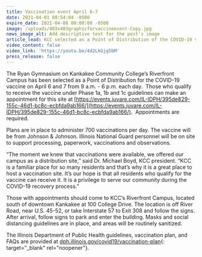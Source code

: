 ```yaml
---
title: Vaccination event April 6-7
date: 2021-04-01 08:54:04 -0500
expire_date: 2021-04-08 00:00:00 -0500
image: /uploads/403x403graphicforvaccineevent-Copy.jpg
news_image_alt: Add descriptive text for the post's image
article_lead: KCC selected as a Point of Distribution of the COVID-19 vaccine.
video_content: false
video_link: 'https://youtu.be/4d2LkGjg5bM'
press_release: false
---
```

The Ryan Gymnasium on Kankakee Community College’s Riverfront Campus has been selected as a Point of Distribution for the COVID-19 vaccine on April 6 and 7 from 9 a.m. - 6 p.m. each day. &nbsp;Those who qualify to receive the vaccine under Phase 1a, 1b and 1c guidelines can make an appointment for this site at [https://events.juvare.com/IL-IDPH/395de829-155c-46d1-bc8c-ecbfda9ab166/](https://events.juvare.com/IL-IDPH/395de829-155c-46d1-bc8c-ecbfda9ab166/). &nbsp;Appointments are required.

Plans are in place to administer 700 vaccinations per day. The vaccine will be from Johnson & Johnson. Illinois National Guard personnel will be on site to support processing, paperwork, vaccinations and observations.&nbsp;

“The moment we knew that vaccinations were available, we offered our campus as a distribution site,” said Dr. Michael Boyd, KCC president. “KCC is a familiar place for so many residents and that’s why it is a great place to host a vaccination site. It’s our hope is that all residents who qualify for the vaccine can receive it. It is a privilege to serve our community during the COVID-19 recovery process.”

Those with appointments should come to KCC’s Riverfront Campus, located south of downtown Kankakee at 100 College Drive. The location is off River Road, near U.S. 45-52, or take Interstate 57 to Exit 308 and follow the signs. After arrival, follow signs to park and enter the building. Masks and social distancing guidelines are in place, and areas will be routinely sanitized.

The Illinois Department of Public Health guidelines, vaccination plan, and FAQs are provided at [dph.illinois.gov/covid19/vaccination-plan](https://www.dph.illinois.gov/covid19/vaccination-plan){: target="_blank" rel="noopener"}.<br>&nbsp;
